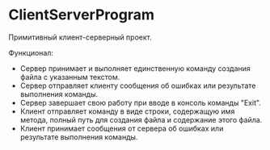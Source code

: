 # ClientServerProgram
Примитивный клиент-серверный проект.

Функционал:
- Сервер принимает и выполняет единственную команду создания файла с указанным текстом.
- Сервер отправляет клиенту сообщения об ошибках или результате выполнения команды.
- Сервер завершает свою работу при вводе в консоль команды "Exit".
- Клиент отправляет команду в виде строки, содержащую имя метода, полный путь для создания файла и содержание этого файла.
- Клиент принимает сообщения от сервера об ошибках или результате выполнения команды.
